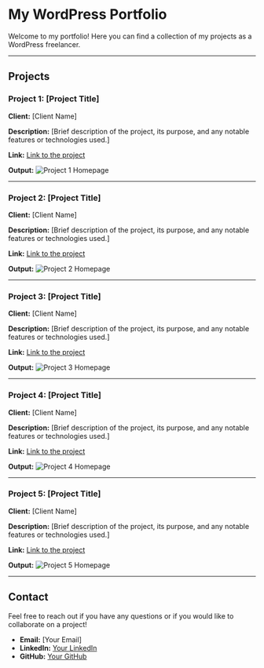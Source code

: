 # My WordPress Portfolio

Welcome to my portfolio! Here you can find a collection of my projects as a WordPress freelancer.

---

## Projects

### Project 1: [Project Title]
**Client:** [Client Name]

**Description:**
[Brief description of the project, its purpose, and any notable features or technologies used.]

**Link:** [Link to the project](http://example.com)

**Output:**
![Project 1 Homepage](link_to_image)

---

### Project 2: [Project Title]
**Client:** [Client Name]

**Description:**
[Brief description of the project, its purpose, and any notable features or technologies used.]

**Link:** [Link to the project](http://example.com)

**Output:**
![Project 2 Homepage](link_to_image)

---

### Project 3: [Project Title]
**Client:** [Client Name]

**Description:**
[Brief description of the project, its purpose, and any notable features or technologies used.]

**Link:** [Link to the project](http://example.com)

**Output:**
![Project 3 Homepage](link_to_image)

---

### Project 4: [Project Title]
**Client:** [Client Name]

**Description:**
[Brief description of the project, its purpose, and any notable features or technologies used.]

**Link:** [Link to the project](http://example.com)

**Output:**
![Project 4 Homepage](link_to_image)

---

### Project 5: [Project Title]
**Client:** [Client Name]

**Description:**
[Brief description of the project, its purpose, and any notable features or technologies used.]

**Link:** [Link to the project](http://example.com)

**Output:**
![Project 5 Homepage](link_to_image)

---

## Contact

Feel free to reach out if you have any questions or if you would like to collaborate on a project!

- **Email:** [Your Email]
- **LinkedIn:** [Your LinkedIn](https://www.linkedin.com/in/yourprofile/)
- **GitHub:** [Your GitHub](https://github.com/yourusername)

